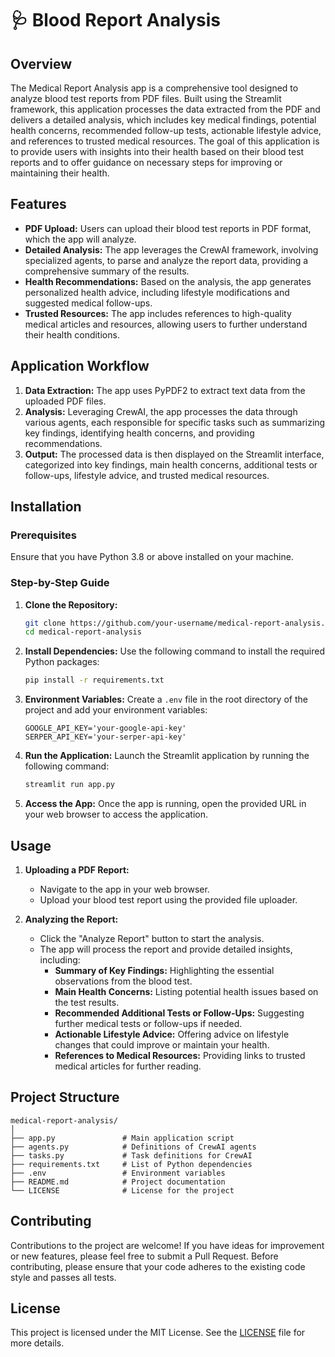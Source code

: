 # 🩺 Blood Report Analysis

## Overview

The Medical Report Analysis app is a comprehensive tool designed to analyze blood test reports from PDF files. Built using the Streamlit framework, this application processes the data extracted from the PDF and delivers a detailed analysis, which includes key medical findings, potential health concerns, recommended follow-up tests, actionable lifestyle advice, and references to trusted medical resources. The goal of this application is to provide users with insights into their health based on their blood test reports and to offer guidance on necessary steps for improving or maintaining their health.

## Features

- **PDF Upload:** Users can upload their blood test reports in PDF format, which the app will analyze.
- **Detailed Analysis:** The app leverages the CrewAI framework, involving specialized agents, to parse and analyze the report data, providing a comprehensive summary of the results.
- **Health Recommendations:** Based on the analysis, the app generates personalized health advice, including lifestyle modifications and suggested medical follow-ups.
- **Trusted Resources:** The app includes references to high-quality medical articles and resources, allowing users to further understand their health conditions.

## Application Workflow

1. **Data Extraction:** The app uses PyPDF2 to extract text data from the uploaded PDF files.
2. **Analysis:** Leveraging CrewAI, the app processes the data through various agents, each responsible for specific tasks such as summarizing key findings, identifying health concerns, and providing recommendations.
3. **Output:** The processed data is then displayed on the Streamlit interface, categorized into key findings, main health concerns, additional tests or follow-ups, lifestyle advice, and trusted medical resources.

## Installation

### Prerequisites

Ensure that you have Python 3.8 or above installed on your machine.

### Step-by-Step Guide

1. **Clone the Repository:**
   ```bash
   git clone https://github.com/your-username/medical-report-analysis.git
   cd medical-report-analysis
   ```

2. **Install Dependencies:**
   Use the following command to install the required Python packages:
   ```bash
   pip install -r requirements.txt
   ```

3. **Environment Variables:**
   Create a `.env` file in the root directory of the project and add your environment variables:
   ```plaintext
   GOOGLE_API_KEY='your-google-api-key'
   SERPER_API_KEY='your-serper-api-key'
   ```

4. **Run the Application:**
   Launch the Streamlit application by running the following command:
   ```bash
   streamlit run app.py
   ```

5. **Access the App:**
   Once the app is running, open the provided URL in your web browser to access the application.

## Usage

1. **Uploading a PDF Report:**
   - Navigate to the app in your web browser.
   - Upload your blood test report using the provided file uploader.
   
2. **Analyzing the Report:**
   - Click the "Analyze Report" button to start the analysis.
   - The app will process the report and provide detailed insights, including:
     - **Summary of Key Findings:** Highlighting the essential observations from the blood test.
     - **Main Health Concerns:** Listing potential health issues based on the test results.
     - **Recommended Additional Tests or Follow-Ups:** Suggesting further medical tests or follow-ups if needed.
     - **Actionable Lifestyle Advice:** Offering advice on lifestyle changes that could improve or maintain your health.
     - **References to Medical Resources:** Providing links to trusted medical articles for further reading.

## Project Structure

```plaintext
medical-report-analysis/
│
├── app.py               # Main application script
├── agents.py            # Definitions of CrewAI agents
├── tasks.py             # Task definitions for CrewAI
├── requirements.txt     # List of Python dependencies
├── .env                 # Environment variables
├── README.md            # Project documentation
└── LICENSE              # License for the project
```

## Contributing

Contributions to the project are welcome! If you have ideas for improvement or new features, please feel free to submit a Pull Request. Before contributing, please ensure that your code adheres to the existing code style and passes all tests.

## License

This project is licensed under the MIT License. See the [LICENSE](./LICENSE) file for more details.

